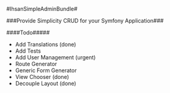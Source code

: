 #IhsanSimpleAdminBundle#

###Provide Simplicity CRUD for your Symfony Application###

####Todo#####
* Add Translations (done)
* Add Tests
* Add User Management (urgent)
* Route Generator
* Generic Form Generator
* View Chooser (done)
* Decouple Layout (done)